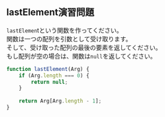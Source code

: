 ## lastElement演習問題

`lastElemen`tという関数を作ってください。  
関数は一つの配列を引数として受け取ります。  
そして、受け取った配列の最後の要素を返してください。  
もし配列が空の場合は、関数は`null`を返してください。  

```js
function lastElement(Arg) {
    if (Arg.length === 0) {
        return null;
    }
    
    return Arg[Arg.length - 1];
}
```